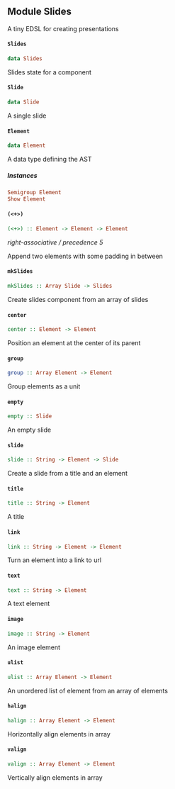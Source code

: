 ## Module Slides

A tiny EDSL for creating presentations

#### `Slides`

``` purescript
data Slides
```

Slides state for a component

#### `Slide`

``` purescript
data Slide
```

A single slide

#### `Element`

``` purescript
data Element
```

A data type defining the AST

##### Instances
``` purescript
Semigroup Element
Show Element
```

#### `(<+>)`

``` purescript
(<+>) :: Element -> Element -> Element
```

_right-associative / precedence 5_

Append two elements with some padding in between

#### `mkSlides`

``` purescript
mkSlides :: Array Slide -> Slides
```

Create slides component from an array of slides

#### `center`

``` purescript
center :: Element -> Element
```

Position an element at the center of its parent

#### `group`

``` purescript
group :: Array Element -> Element
```

Group elements as a unit

#### `empty`

``` purescript
empty :: Slide
```

An empty slide

#### `slide`

``` purescript
slide :: String -> Element -> Slide
```

Create a slide from a title and an element

#### `title`

``` purescript
title :: String -> Element
```

A title

#### `link`

``` purescript
link :: String -> Element -> Element
```

Turn an element into a link to url

#### `text`

``` purescript
text :: String -> Element
```

A text element

#### `image`

``` purescript
image :: String -> Element
```

An image element

#### `ulist`

``` purescript
ulist :: Array Element -> Element
```

An unordered list of element from an array of elements

#### `halign`

``` purescript
halign :: Array Element -> Element
```

Horizontally align elements in array

#### `valign`

``` purescript
valign :: Array Element -> Element
```

Vertically align elements in array


